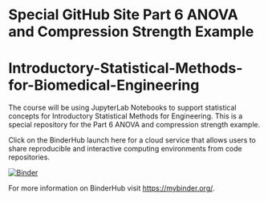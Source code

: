 # Special GitHub Site Part 6 ANOVA and Compression Strength Example 
# Introductory-Statistical-Methods-for-Biomedical-Engineering

The course will be using JupyterLab Notebooks to support statistical concepts for Introductory Statistical Methods for Engineering. This is a special repository for the Part 6 ANOVA and compression strength example.    

Click on the BinderHub launch here for a cloud service that allows users to share reproducible and interactive computing environments from code repositories. 

[![Binder](https://mybinder.org/badge_logo.svg)](https://mybinder.org/v2/gh/Statistcial-Methods-for-Engineering/Special-GitHub-Site-Part-6-ANOVA-and-Compression-Strength-Example/HEAD)

For more information on BinderHub visit https://mybinder.org/.

